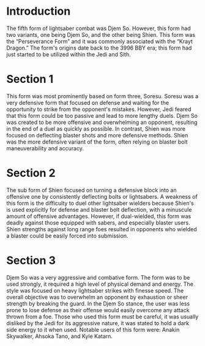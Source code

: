 # Introduction

The fifth form of lightsaber combat was Djem So.
However, this form had two variants, one being Djem So, and the other being Shien.
This form was the “Perseverance Form” and it was commonly associated with the “Krayt Dragon.” The form's origins date back to the 3996 BBY era; this form had just started to be utilized within the Jedi and Sith.

# Section 1

This form was most prominently based on form three, Soresu.
Soresu was a very defensive form that focused on defense and waiting for the opportunity to strike from the opponent's mistakes.
However, Jedi feared that this form could be too passive and lead to more lengthy duels.
Djem So was created to be more offensive and overwhelming an opponent, resulting in the end of a duel as quickly as possible.
In contrast, Shien was more focused on deflecting blaster shots and more defensive methods.
Shien was the more defensive variant of the form, often relying on blaster bolt maneuverability and accuracy.

# Section 2

The sub form of Shien focused on turning a defensive block into an offensive one by consistently deflecting bolts or lightsabers.
A weakness of this form is the difficulty to duel other lightsaber wielders because Shien's is used explicitly for defense and blaster bolt deflection, with a minuscule amount of offensive advantages.
However, if dual-wielded, this form was deadly against those equipped with sabers, and especially blaster users.
Shien strengths against long range foes resulted in opponents who wielded a blaster could be easily forced into submission.

# Section 3

Djem So was a very aggressive and combative form.
The form was to be used strongly, it required a high level of physical demand and energy.
The style was focused on heavy lightsaber strikes with finesse speed.
The overall objective was to overwhelm an opponent by exhaustion or sheer strength by breaking the guard.
In the Djem So stance, the user was less prone to lose defense as their offense would easily overcome any attack thrown from a foe.
Those who used this form must be careful, it was usually disliked by the Jedi for its aggressive nature, it was stated to hold a dark side energy to it when used.
Notable users of this form were: Anakin Skywalker, Ahsoka Tano, and Kyle Katarn.
